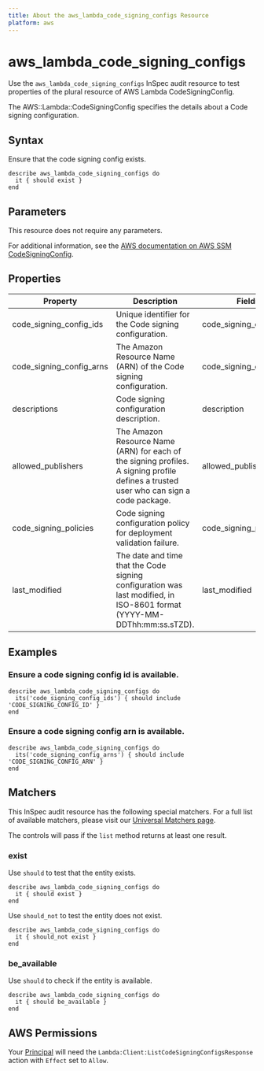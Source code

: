 ```yaml
---
title: About the aws_lambda_code_signing_configs Resource
platform: aws
---
```


# aws_lambda_code_signing_configs

Use the `aws_lambda_code_signing_configs` InSpec audit resource to test properties of the plural resource of AWS Lambda CodeSigningConfig.

The AWS::Lambda::CodeSigningConfig specifies the details about a Code signing configuration.

## Syntax

Ensure that the code signing config exists.

    describe aws_lambda_code_signing_configs do
      it { should exist }
    end

## Parameters

This resource does not require any parameters.

For additional information, see the [AWS documentation on AWS SSM CodeSigningConfig](https://docs.aws.amazon.com/AWSCloudFormation/latest/UserGuide/aws-resource-lambda-codesigningconfig.html).

## Properties

| Property | Description | Fields |
| --- | --- | --- |
| code_signing_config_ids | Unique identifier for the Code signing configuration. | code_signing_config_id |
| code_signing_config_arns | The Amazon Resource Name (ARN) of the Code signing configuration. | code_signing_config_arn |
| descriptions | Code signing configuration description. | description |
| allowed_publishers | The Amazon Resource Name (ARN) for each of the signing profiles. A signing profile defines a trusted user who can sign a code package. | allowed_publishers |
| code_signing_policies | Code signing configuration policy for deployment validation failure. | code_signing_policies |
| last_modified | The date and time that the Code signing configuration was last modified, in ISO-8601 format (YYYY-MM-DDThh:mm:ss.sTZD). | last_modified |

## Examples

### Ensure a code signing config id is available.
    describe aws_lambda_code_signing_configs do
      its('code_signing_config_ids') { should include 'CODE_SIGNING_CONFIG_ID' }
    end

### Ensure a code signing config arn is available.
    describe aws_lambda_code_signing_configs do
      its('code_signing_config_arns') { should include 'CODE_SIGNING_CONFIG_ARN' }
    end

## Matchers

This InSpec audit resource has the following special matchers. For a full list of available matchers, please visit our [Universal Matchers page](https://www.inspec.io/docs/reference/matchers/).

The controls will pass if the `list` method returns at least one result.

### exist

Use `should` to test that the entity exists.

    describe aws_lambda_code_signing_configs do
      it { should exist }
    end

Use `should_not` to test the entity does not exist.

    describe aws_lambda_code_signing_configs do
      it { should_not exist }
    end

### be_available

Use `should` to check if the entity is available.

    describe aws_lambda_code_signing_configs do
      it { should be_available }
    end

## AWS Permissions

Your [Principal](https://docs.aws.amazon.com/IAM/latest/UserGuide/intro-structure.html#intro-structure-principal) will need the `Lambda:Client:ListCodeSigningConfigsResponse` action with `Effect` set to `Allow`.